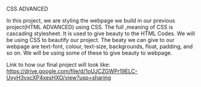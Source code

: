 CSS ADVANCED

In this project, we are styling the webpage we build in our previous project(HTML ADVANCED) using CSS. The full ,meaning of CSS is cascading stylesheet. It is used to give beauty to the HTML Codes. We will be using CSS to beautify our project. The beaty we can give to our webpage are text-font, colour, text-size, backgrounds, float, padding, and so on. We will be using some of these to give beauty to webpage. 

Link to how our final project will look like: https://drive.google.com/file/d/1oUJCZGWPr19ELC-UvyH3vxcXP4xesHXO/view?usp=sharing